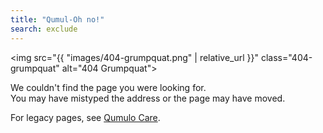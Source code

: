 ```yaml
---
title: "Qumul-Oh no!"
search: exclude
---
```


<img src="{{ "images/404-grumpquat.png" | relative_url }}" class="404-grumpquat" alt="404 Grumpquat">

<p>We couldn't find the page you were looking for.<br>
You may have mistyped the address or the page may have moved.</p>

For legacy pages, see [Qumulo Care](https://care.qumulo.com).
